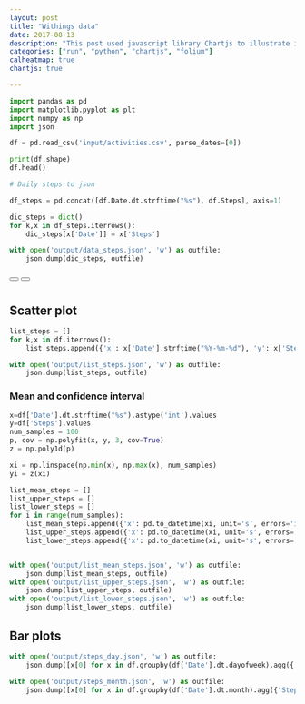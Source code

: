 ```yaml
---
layout: post
title: "Withings data"
date: 2017-08-13
description: "This post used javascript library Chartjs to illustrate interactively the statistics of a running activity"
categories: ["run", "python", "chartjs", "folium"]
calheatmap: true
chartjs: true

---
```


```python
import pandas as pd
import matplotlib.pyplot as plt
import numpy as np
import json

df = pd.read_csv('input/activities.csv', parse_dates=[0])

print(df.shape)
df.head()

# Daily steps to json

df_steps = pd.concat([df.Date.dt.strftime("%s"), df.Steps], axis=1)

dic_steps = dict()
for k,x in df_steps.iterrows():
    dic_steps[x['Date']] = x['Steps']

with open('output/data_steps.json', 'w') as outfile:
    json.dump(dic_steps, outfile)
```


<div id="cal-heatmap"></div>
<button id="example-c-PreviousDomain-selector" style="margin-bottom: 10px;" class="btn"><i class="icon icon-chevron-left"></i></button>
<button id="example-c-NextDomain-selector" style="margin-bottom: 10px;" class="btn"><i class="icon icon-chevron-right"></i></button>
<script type="text/javascript">
    var data_steps_heat = {{ site.data.data_steps | jsonify }}
	var cal = new CalHeatMap();
    cal.init({
        start: new Date(2016, 3, 1, 1), // January, 1st 2000
        range: 12,
        domain: "month",
        subDomain: "day",
        nextSelector: "#example-c-NextDomain-selector",
        previousSelector: "#example-c-PreviousDomain-selector",
        data: data_steps_heat,
        legend: [3000, 7000, 10000, 15000, 20000],
        legendColors: ["#ecf5e2", "#232181"]
    });
</script>

## Scatter plot

```python
list_steps = []
for k,x in df.iterrows():
    list_steps.append({'x': x['Date'].strftime("%Y-%m-%d"), 'y': x['Steps']})

with open('output/list_steps.json', 'w') as outfile:
    json.dump(list_steps, outfile)
```

### Mean and confidence interval


```python
x=df['Date'].dt.strftime("%s").astype('int').values
y=df['Steps'].values
num_samples = 100
p, cov = np.polyfit(x, y, 3, cov=True)
z = np.poly1d(p)

xi = np.linspace(np.min(x), np.max(x), num_samples)
yi = z(xi)

list_mean_steps = []
list_upper_steps = []
list_lower_steps = []
for i in range(num_samples):
    list_mean_steps.append({'x': pd.to_datetime(xi, unit='s', errors='ignore')[i].strftime("%Y-%m-%d"), 'y': np.round(yi[i])})
    list_upper_steps.append({'x': pd.to_datetime(xi, unit='s', errors='ignore')[i].strftime("%Y-%m-%d"), 'y': np.round(yi[i]+np.percentile(df['Steps'],2.5))})
    list_lower_steps.append({'x': pd.to_datetime(xi, unit='s', errors='ignore')[i].strftime("%Y-%m-%d"), 'y': np.round(yi[i]-np.percentile(df['Steps'],2.5))})


with open('output/list_mean_steps.json', 'w') as outfile:
    json.dump(list_mean_steps, outfile)
with open('output/list_upper_steps.json', 'w') as outfile:
    json.dump(list_upper_steps, outfile)
with open('output/list_lower_steps.json', 'w') as outfile:
    json.dump(list_lower_steps, outfile)
```


<canvas id="scatterChart" width="400" height="200"></canvas>
<script>
var timeFormat = 'YY:MM:dd';
var data_mean = {{ site.data.list_mean_steps | jsonify }}
var data_lower = {{ site.data.list_lower_steps | jsonify }}
var data_upper = {{ site.data.list_upper_steps | jsonify }}
var data_steps = {{ site.data.list_steps | jsonify }}
var ctx = document.getElementById("scatterChart").getContext('2d');
var scatterChart = new Chart(ctx, {
    type: 'scatter',
    data: {
        datasets: [{
            label: 'Scatter Dataset',
            fill:false,
            showLine: false,
            data: data_steps
        },{ label: 'Mean',
            fill:false,
            pointRadius: 1,
            borderColor: '#FFB0C1',
            backgroundColor: '#FF6384',
            data: data_mean
        }, {label: 'upper',
            fill:1,
            pointRadius: 1,
            borderColor: '#9AD0F5',
            backgroundColor: '#36A2EB',
            data: data_upper
        }, {label: 'lower',
            fill:1,
            pointRadius: 1,
            borderColor: '#9AD0F5',
            backgroundColor: '#36A2EB',
            data: data_lower
}]
    },
    options: {
        scales: {
            xAxes: [{
                type: 'time',
                position: 'bottom'
            }]
        }
    }
});
</script>

## Bar plots

```python
with open('output/steps_day.json', 'w') as outfile:
    json.dump([x[0] for x in df.groupby(df['Date'].dt.dayofweek).agg({'Steps':np.mean}).round(1).values ], outfile)

with open('output/steps_month.json', 'w') as outfile:
    json.dump([x[0] for x in df.groupby(df['Date'].dt.month).agg({'Steps':np.mean}).round(1).values ], outfile)
```


<canvas id="barChart" width="400" height="200"></canvas>
<script>
var steps_day = {{ site.data.steps_day | jsonify }}
var ctx = document.getElementById("barChart").getContext('2d');
var barChart = new Chart(ctx, {
    type: 'bar',
    data: {
        labels: ["Monday", "Tuesday", "Wednesday", "Thursday", "Friday", "Saturday", "Sunday"],
        datasets: [{
            label: 'Scatter Dataset',
            fill:false,
            showLine: false,
            data: steps_day
        }]
    },
    options: {
        responsive: true,
                    legend: {
                        position: 'top',
                    },
                    title: {
                        display: true,
                        text: 'Chart.js Bar Chart'
                    }
    }
});
</script>

<canvas id="barChartMonth" width="400" height="200"></canvas>
<script>
var steps_month = {{ site.data.steps_month | jsonify }}
var ctx = document.getElementById("barChartMonth").getContext('2d');
var barChartMonth = new Chart(ctx, {
    type: 'bar',
    data: {
        labels: ["January", "February", "March", "April", "May", "June", "July", "August", "September", "October", "November", "December"],
        datasets: [{
            label: 'Scatter Dataset',
            fill:false,
            showLine: false,
            data: steps_month
        }]
    },
    options: {
        responsive: true,
                    legend: {
                        position: 'top',
                    },
                    title: {
                        display: true,
                        text: 'Chart.js Bar Chart'
                    }
    }
});
</script>
